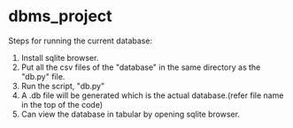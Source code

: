# dbms_project

Steps for running the current database:
1) Install sqlite browser.
2) Put all the csv files of the "database" in the same directory as the "db.py" file.
3) Run the script, "db.py"
4) A .db file will be generated which is the actual database.(refer file name in the top of the code)
5) Can view the database in tabular by opening sqlite browser.
